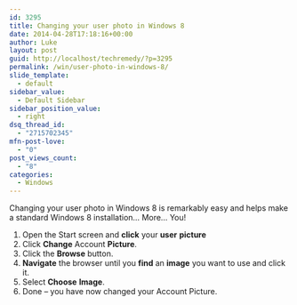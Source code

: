 ```yaml
---
id: 3295
title: Changing your user photo in Windows 8
date: 2014-04-28T17:18:16+00:00
author: Luke
layout: post
guid: http://localhost/techremedy/?p=3295
permalink: /win/user-photo-in-windows-8/
slide_template:
  - default
sidebar_value:
  - Default Sidebar
sidebar_position_value:
  - right
dsq_thread_id:
  - "2715702345"
mfn-post-love:
  - "0"
post_views_count:
  - "8"
categories:
  - Windows
---
```

Changing your user photo in Windows 8 is remarkably easy and helps make a standard Windows 8 installation&#8230; More&#8230; You!

  1. Open the Start screen and **click** your **user** **picture**
  2. Click **Change** Account **Picture**.
  3. Click the **Browse** button.
  4. **Navigate** the browser until you **find** an **image** you want to use and click it.
  5. Select **Choose** **Image**.
  6. Done – you have now changed your Account Picture.